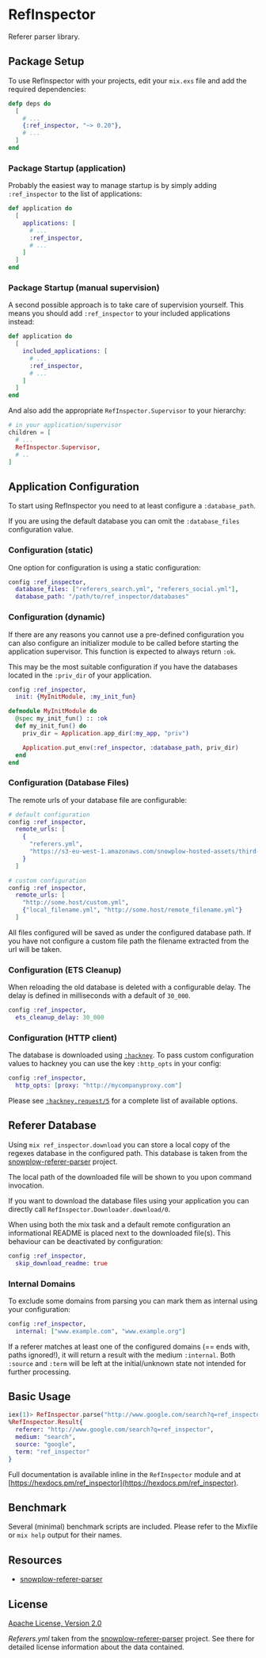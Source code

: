 # RefInspector

Referer parser library.

## Package Setup

To use RefInspector with your projects, edit your `mix.exs` file and add the
required dependencies:

```elixir
defp deps do
  [
    # ...
    {:ref_inspector, "~> 0.20"},
    # ...
  ]
end
```

### Package Startup (application)

Probably the easiest way to manage startup is by simply
adding `:ref_inspector` to the list of applications:

```elixir
def application do
  [
    applications: [
      # ...
      :ref_inspector,
      # ...
    ]
  ]
end
```

### Package Startup (manual supervision)

A second possible approach is to take care of supervision yourself. This
means you should add `:ref_inspector` to your included applications instead:

```elixir
def application do
  [
    included_applications: [
      # ...
      :ref_inspector,
      # ...
    ]
  ]
end
```

And also add the appropriate `RefInspector.Supervisor` to your hierarchy:

```elixir
# in your application/supervisor
children = [
  # ...
  RefInspector.Supervisor,
  # ..
]
```

## Application Configuration

To start using RefInspector you need to at least configure a `:database_path`.

If you are using the default database you can omit the `:database_files`
configuration value.

### Configuration (static)

One option for configuration is using a static configuration:

```elixir
config :ref_inspector,
  database_files: ["referers_search.yml", "referers_social.yml"],
  database_path: "/path/to/ref_inspector/databases"
```

### Configuration (dynamic)

If there are any reasons you cannot use a pre-defined configuration you
can also configure an initializer module to be called before starting
the application supervisor. This function is expected to always return `:ok`.

This may be the most suitable configuration if you have the databases located
in the `:priv_dir` of your application.

```elixir
config :ref_inspector,
  init: {MyInitModule, :my_init_fun}

defmodule MyInitModule do
  @spec my_init_fun() :: :ok
  def my_init_fun() do
    priv_dir = Application.app_dir(:my_app, "priv")

    Application.put_env(:ref_inspector, :database_path, priv_dir)
  end
end
```

### Configuration (Database Files)

The remote urls of your database file are configurable:

```elixir
# default configuration
config :ref_inspector,
  remote_urls: [
    {
      "referers.yml",
      "https://s3-eu-west-1.amazonaws.com/snowplow-hosted-assets/third-party/referer-parser/referers-latest.yml"
    }
  ]

# custom configuration
config :ref_inspector,
  remote_urls: [
    "http://some.host/custom.yml",
    {"local_filename.yml", "http://some.host/remote_filename.yml"}
  ]
```

All files configured will be saved as under the configured database path.
If you have not configure a custom file path the filename extracted from the
url will be taken.

### Configuration (ETS Cleanup)

When reloading the old database is deleted with a configurable delay. The delay
is defined in milliseconds with a default of `30_000`.

```elixir
config :ref_inspector,
  ets_cleanup_delay: 30_000
```

### Configuration (HTTP client)

The database is downloaded using
[`:hackney`](https://github.com/benoitc/hackney). To pass custom configuration
values to hackney you can use the key `:http_opts` in your config:

```elixir
config :ref_inspector,
  http_opts: [proxy: "http://mycompanyproxy.com"]
```

Please see
[`:hackney.request/5`](https://hexdocs.pm/hackney/hackney.html#request-5)
for a complete list of available options.

## Referer Database

Using `mix ref_inspector.download` you can store a local copy of the
regexes database in the configured path. This database is taken from the
[snowplow-referer-parser](https://github.com/snowplow-referer-parser/referer-parser)
project.

The local path of the downloaded file will be shown to you upon command
invocation.

If you want to download the database files using your application you can
directly call `RefInspector.Downloader.download/0`.

When using both the mix task and a default remote configuration an informational
README is placed next to the downloaded file(s). This behaviour can be
deactivated by configuration:

```elixir
config :ref_inspector,
  skip_download_readme: true
```

### Internal Domains

To exclude some domains from parsing you can mark them as internal using your configuration:

```elixir
config :ref_inspector,
  internal: ["www.example.com", "www.example.org"]
```

If a referer matches at least one of the configured domains (== ends with,
paths ignored!), it will return a result with the medium `:internal`.
Both `:source` and `:term` will be left at the initial/unknown state not
intended for further processing.

## Basic Usage

```elixir
iex(1)> RefInspector.parse("http://www.google.com/search?q=ref_inspector")
%RefInspector.Result{
  referer: "http://www.google.com/search?q=ref_inspector",
  medium: "search",
  source: "google",
  term: "ref_inspector"
}
```

Full documentation is available inline in the `RefInspector` module and at [https://hexdocs.pm/ref_inspector](https://hexdocs.pm/ref_inspector).

## Benchmark

Several (minimal) benchmark scripts are included. Please refer to the
Mixfile or `mix help` output for their names.

## Resources

- [snowplow-referer-parser](https://github.com/snowplow-referer-parser/referer-parser)

## License

[Apache License, Version 2.0](http://www.apache.org/licenses/LICENSE-2.0)

_Referers.yml_ taken from the
[snowplow-referer-parser](https://github.com/snowplow-referer-parser/referer-parser)
project. See there for detailed license information about the data contained.
